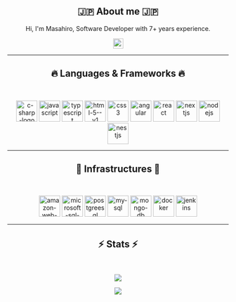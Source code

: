 <h2 align="center">🇯🇵 About me 🇯🇵</h2>
<p align="center">
  Hi, I'm Masahiro, Software Developer with 7+ years experience.
  <br>

</p>
<p align="center"> <a href="https://www.linkedin.com/in/masahiro-kotani-ab64841a7/" target="_blank"><img src="https://img.shields.io/badge/linkedin-%230077B5.svg?&style=for-the-badge&logo=linkedin&logoColor=white" height=23></a></p>
<hr>
<h2 align="center">🔥 Languages & Frameworks 🔥</h2><br>
<p align="center">
  <img width="48" height="48" src="https://img.icons8.com/color/48/c-sharp-logo.png" alt="c-sharp-logo"/>
  <img width="48" height="48" src="https://img.icons8.com/fluency/48/javascript.png" alt="javascript"/>
  <img width="48" height="48" src="https://img.icons8.com/color/96/typescript.png" alt="typescript"/>
  <img width="48" height="48" src="https://img.icons8.com/color/48/html-5--v1.png" alt="html-5--v1"/>
  <img width="48" height="48" src="https://img.icons8.com/color/48/css3.png" alt="css3"/>
  <img width="48" height="48" src="https://img.icons8.com/color/48/angularjs.png" alt="angular"/>
  <img width="48" height="48" src="https://img.icons8.com/officel/40/react.png" alt="react"/>
  <img width="48" height="48" src="https://img.icons8.com/fluency/48/nextjs.png" alt="nextjs"/>
  <img width="48" height="48" src="https://img.icons8.com/color/48/nodejs.png" alt="nodejs"/>
  <img width="48" height="48" src="https://img.icons8.com/color/48/nestjs.png" alt="nestjs"/>
</p>
<hr>
<h2 align="center">🦾 Infrastructures 🦾</h2><br>
<p align="center">
  <img width="48" height="48" src="https://img.icons8.com/nolan/64/amazon-web-services.png" alt="amazon-web-services"/>
  <img width="48" height="48" src="https://img.icons8.com/color/48/microsoft-sql-server.png" alt="microsoft-sql-server"/>
  <img width="48" height="48" src="https://img.icons8.com/color/48/postgreesql.png" alt="postgreesql"/>
  <img width="48" height="48" src="https://img.icons8.com/color/48/my-sql.png" alt="my-sql"/>
  <img width="48" height="48" src="https://img.icons8.com/nolan/64/mongo-db.png" alt="mongo-db"/>
  <img width="48" height="48" src="https://img.icons8.com/fluency/48/docker.png" alt="docker"/>
  <img width="48" height="48" src="https://img.icons8.com/color/48/jenkins.png" alt="jenkins"/>
</p>
<hr>

<h2 align="center">⚡ Stats ⚡</h2>
<br>
<p align="center">
  <img src="https://github-readme-stats.vercel.app/api?username=small-valley&theme=transparent&show_icons=true" />
</p>
<p align="center">
  <img src="https://github-readme-stats.vercel.app/api/top-langs/?username=small-valley&layout=compact&theme=transparent" />
</p>
